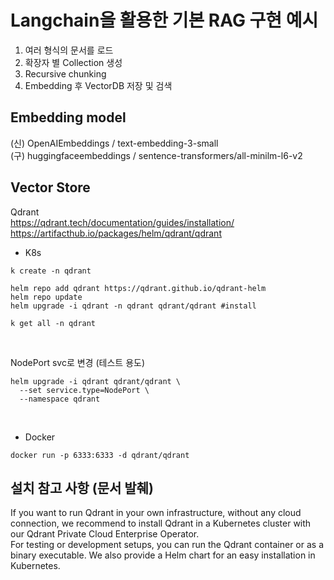 # Langchain을 활용한 기본 RAG 구현 예시
1. 여러 형식의 문서를 로드
2. 확장자 별 Collection 생성
3. Recursive chunking
4. Embedding 후 VectorDB 저장 및 검색

## Embedding model
(신) OpenAIEmbeddings / text-embedding-3-small <br/>
(구) huggingfaceembeddings / sentence-transformers/all-minilm-l6-v2 

## Vector Store
Qdrant <br/>
https://qdrant.tech/documentation/guides/installation/
<br/>
https://artifacthub.io/packages/helm/qdrant/qdrant
<br/>

- K8s
```
k create -n qdrant

helm repo add qdrant https://qdrant.github.io/qdrant-helm
helm repo update
helm upgrade -i qdrant -n qdrant qdrant/qdrant #install

k get all -n qdrant
```
<br/>

NodePort svc로 변경 (테스트 용도)
```
helm upgrade -i qdrant qdrant/qdrant \
  --set service.type=NodePort \
  --namespace qdrant
```
<br/>

- Docker
```
docker run -p 6333:6333 -d qdrant/qdrant
```

## 설치 참고 사항 (문서 발췌)
If you want to run Qdrant in your own infrastructure, without any cloud connection, we recommend to install Qdrant in a Kubernetes cluster with our Qdrant Private Cloud Enterprise Operator. <br/>
For testing or development setups, you can run the Qdrant container or as a binary executable. We also provide a Helm chart for an easy installation in Kubernetes.

